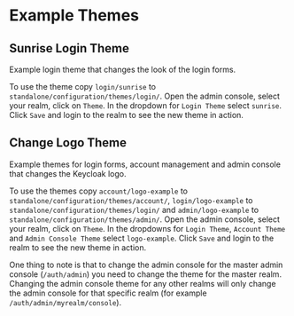 Example Themes
==============

Sunrise Login Theme
-------------------

Example login theme that changes the look of the login forms.

To use the theme copy `login/sunrise` to `standalone/configuration/themes/login/`. Open the admin console, select your realm, click on `Theme`. In the dropdown for `Login Theme` select `sunrise`. Click `Save` and login to the realm to see the new theme in action.


Change Logo Theme
-----------------

Example themes for login forms, account management and admin console that changes the Keycloak logo. 

To use the themes copy `account/logo-example` to `standalone/configuration/themes/account/`, `login/logo-example` to `standalone/configuration/themes/login/` and `admin/logo-example` to `standalone/configuration/themes/admin/`. Open the admin console, select your realm, click on `Theme`. In the dropdowns for `Login Theme`, `Account Theme` and `Admin Console Theme` select `logo-example`. Click `Save` and login to the realm to see the new theme in action. 

One thing to note is that to change the admin console for the master admin console (`/auth/admin`) you need to change the theme for the master realm. Changing the admin console theme for any other realms will only change the admin console for that specific realm (for example `/auth/admin/myrealm/console`).

